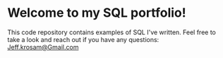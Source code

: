 # Welcome to my SQL portfolio!
This code repository contains examples of SQL I've written. Feel free to take a look and reach out if you have any questions: Jeff.krosam@Gmail.com
